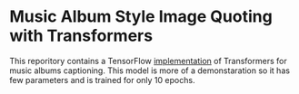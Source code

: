 # Music Album Style Image Quoting with Transformers

This reporitory contains a TensorFlow [implementation](https://github.com/nslyubaykin/music_album_captioning/blob/master/albums_quoting.ipynb) of Transformers for music albums captioning. This model is more of a demonstaration so it has few 
parameters and is trained for only 10 epochs. 

